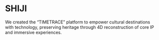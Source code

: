 # SHIJI

We created the “TIMETRACE” platform to empower cultural destinations with technology, preserving heritage through 4D reconstruction of core IP and immersive experiences.